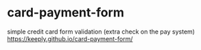# card-payment-form
simple credit card form validation (extra check on the pay system)
https://keeply.github.io/card-payment-form/
